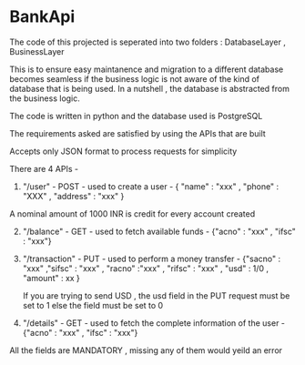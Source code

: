 # BankApi

The code of this projected is seperated into two folders : DatabaseLayer , BusinessLayer

This is to ensure easy maintanence and migration to a different database becomes seamless if the business logic is not aware of the 
  kind of database that is being used. In a nutshell , the database is abstracted from the business logic.

The code is written in python and the database used is PostgreSQL 

The requirements asked are satisfied by using the APIs that are built

Accepts only JSON format to process requests for simplicity

There are 4 APIs  -
1) "/user" - POST - used to create a user - { "name" : "xxx" , "phone" : "XXX" , "address" : "xxx" } 

A nominal amount of 1000 INR is credit for every account created

2) "/balance" - GET - used to fetch available funds - {"acno" : "xxx" , "ifsc" : "xxx"}

3) "/transaction" - PUT - used to perform a money transfer - {"sacno" : "xxx" ,"sifsc" : "xxx" , "racno" :"xxx" , "rifsc" : "xxx" , "usd" : 1/0 , "amount" : xx }
    
    If you are trying to send USD , the usd field in the PUT request must be set to 1 else the field must be set to 0

4) "/details" - GET - used to fetch the complete information of the user - {"acno" : "xxx" , "ifsc" : "xxx"} 

All the fields are MANDATORY , missing any of them would yeild an error 
